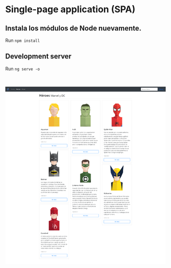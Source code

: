 # Single-page application (SPA)

## Instala los módulos de Node nuevamente.
Run `npm install`

## Development server
Run `ng serve -o`

<br><br>
<img src="img/heroe.png" alt="Angular |Front-end developer.">